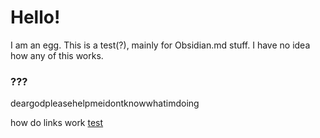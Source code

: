 # Hello!
I am an egg.
This is a test(?), mainly for Obsidian.md stuff.
I have no idea how any of this works.

### ???
deargodpleasehelpmeidontknowwhatimdoing

how do links work
[test](https://www.youtube.com/watch?v=PzqQSOaCcnw&ab_channel=WEPRES)
